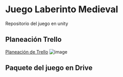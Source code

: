 # Juego Laberinto Medieval
Repositorio del juego en unity

## Planeación Trello
[Planeación de Trello](https://trello.com/b/utzZsU62/desarrollo-de-videojuego)
![image](https://github.com/Ale018/juego_laberinto/assets/106705670/d7ffb6b2-b9a4-4310-a08f-0bcfcda892f1)

## Paquete del juego en Drive


